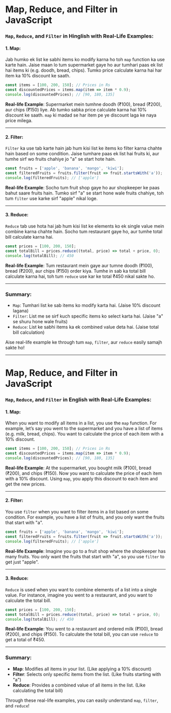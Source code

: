 # Map, Reduce, and Filter in JavaScript

### `Map`, `Reduce`, and `Filter` in Hinglish with Real-Life Examples:

#### 1. **Map**:
Jab humko ek list ke sabhi items ko modify karna ho toh `map` function ka use karte hain. Jaise maan lo tum supermarket gaye ho aur tumhari paas ek list hai items ki (e.g. doodh, bread, chips). Tumko price calculate karna hai har item ka 10% discount ke saath.

```js
const items = [100, 200, 150]; // Prices in Rs
const discountedPrices = items.map(item => item * 0.9);
console.log(discountedPrices); // [90, 180, 135]
```

**Real-life Example**:
Supermarket mein tumhne doodh (₹100), bread (₹200), aur chips (₹150) liye. Ab tumko sabka price calculate karna hai 10% discount ke saath. `map` ki madad se har item pe ye discount laga ke naya price milega.

---

#### 2. **Filter**:
`Filter` ka use tab karte hain jab hum kisi list ke items ko filter karna chahte hain based on some condition. Jaise tumhare paas ek list hai fruits ki, aur tumhe sirf wo fruits chahiye jo "a" se start hote hain.

```js
const fruits = ['apple', 'banana', 'mango', 'kiwi'];
const filteredFruits = fruits.filter(fruit => fruit.startsWith('a'));
console.log(filteredFruits); // ['apple']
```

**Real-life Example**:
Socho tum fruit shop gaye ho aur shopkeeper ke paas bahut saare fruits hain. Tumko sirf "a" se start hone wale fruits chahiye, toh tum `filter` use karke sirf "apple" nikal loge.

---

#### 3. **Reduce**:
`Reduce` tab use hota hai jab hum kisi list ke elements ko ek single value mein combine karna chahte hain. Socho tum restaurant gaye ho, aur tumhe total bill calculate karna hai.

```js
const prices = [100, 200, 150];
const totalBill = prices.reduce((total, price) => total + price, 0);
console.log(totalBill); // 450
```

**Real-life Example**:
Tum restaurant mein gaye aur tumne doodh (₹100), bread (₹200), aur chips (₹150) order kiya. Tumhe in sab ka total bill calculate karna hai, toh tum `reduce` use kar ke total ₹450 nikal sakte ho.

---

### Summary:
- `Map`: Tumhari list ke sab items ko modify karta hai. (Jaise 10% discount lagana)
- `Filter`: List me se sirf kuch specific items ko select karta hai. (Jaise "a" se shuru hone wale fruits)
- `Reduce`: List ke sabhi items ka ek combined value deta hai. (Jaise total bill calculation)

Aise real-life example ke through tum `map`, `filter`, aur `reduce` easily samajh sakte ho!

---

# Map, Reduce, and Filter in JavaScript

### `Map`, `Reduce`, and `Filter` in English with Real-Life Examples:

#### 1. **Map**:
When you want to modify all items in a list, you use the `map` function. For example, let’s say you went to the supermarket and you have a list of items (e.g. milk, bread, chips). You want to calculate the price of each item with a 10% discount.

```js
const items = [100, 200, 150]; // Prices in Rs
const discountedPrices = items.map(item => item * 0.9);
console.log(discountedPrices); // [90, 180, 135]
```

**Real-life Example**:
At the supermarket, you bought milk (₹100), bread (₹200), and chips (₹150). Now you want to calculate the price of each item with a 10% discount. Using `map`, you apply this discount to each item and get the new prices.

---

#### 2. **Filter**:
You use `filter` when you want to filter items in a list based on some condition. For example, you have a list of fruits, and you only want the fruits that start with "a".

```js
const fruits = ['apple', 'banana', 'mango', 'kiwi'];
const filteredFruits = fruits.filter(fruit => fruit.startsWith('a'));
console.log(filteredFruits); // ['apple']
```

**Real-life Example**:
Imagine you go to a fruit shop where the shopkeeper has many fruits. You only want the fruits that start with "a", so you use `filter` to get just "apple".

---

#### 3. **Reduce**:
`Reduce` is used when you want to combine elements of a list into a single value. For instance, imagine you went to a restaurant, and you want to calculate the total bill.

```js
const prices = [100, 200, 150];
const totalBill = prices.reduce((total, price) => total + price, 0);
console.log(totalBill); // 450
```

**Real-life Example**:
You went to a restaurant and ordered milk (₹100), bread (₹200), and chips (₹150). To calculate the total bill, you can use `reduce` to get a total of ₹450.

---

### Summary:
- **Map**: Modifies all items in your list. (Like applying a 10% discount)
- **Filter**: Selects only specific items from the list. (Like fruits starting with "a")
- **Reduce**: Provides a combined value of all items in the list. (Like calculating the total bill)

Through these real-life examples, you can easily understand `map`, `filter`, and `reduce`!